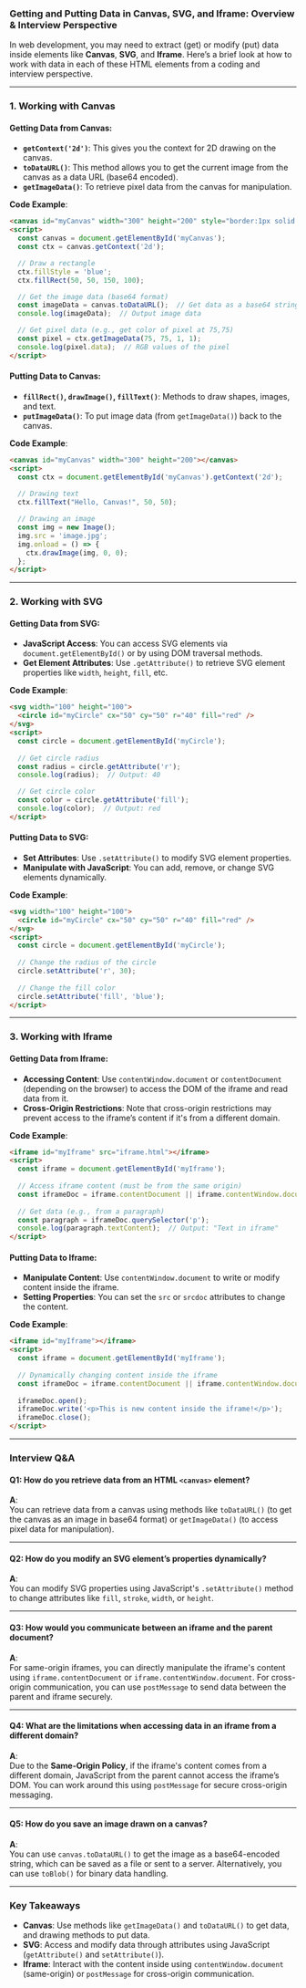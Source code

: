 


### **Getting and Putting Data in Canvas, SVG, and Iframe: Overview & Interview Perspective**

In web development, you may need to extract (get) or modify (put) data inside elements like **Canvas**, **SVG**, and **Iframe**. Here’s a brief look at how to work with data in each of these HTML elements from a coding and interview perspective.

---

### **1. Working with Canvas**

#### **Getting Data from Canvas**:
- **`getContext('2d')`**: This gives you the context for 2D drawing on the canvas.
- **`toDataURL()`**: This method allows you to get the current image from the canvas as a data URL (base64 encoded).
- **`getImageData()`**: To retrieve pixel data from the canvas for manipulation.

**Code Example**:
```html
<canvas id="myCanvas" width="300" height="200" style="border:1px solid #000;"></canvas>
<script>
  const canvas = document.getElementById('myCanvas');
  const ctx = canvas.getContext('2d');

  // Draw a rectangle
  ctx.fillStyle = 'blue';
  ctx.fillRect(50, 50, 150, 100);

  // Get the image data (base64 format)
  const imageData = canvas.toDataURL();  // Get data as a base64 string
  console.log(imageData);  // Output image data

  // Get pixel data (e.g., get color of pixel at 75,75)
  const pixel = ctx.getImageData(75, 75, 1, 1);
  console.log(pixel.data);  // RGB values of the pixel
</script>
```

#### **Putting Data to Canvas**:
- **`fillRect()`, `drawImage()`, `fillText()`**: Methods to draw shapes, images, and text.
- **`putImageData()`**: To put image data (from `getImageData()`) back to the canvas.

**Code Example**:
```html
<canvas id="myCanvas" width="300" height="200"></canvas>
<script>
  const ctx = document.getElementById('myCanvas').getContext('2d');
  
  // Drawing text
  ctx.fillText("Hello, Canvas!", 50, 50);

  // Drawing an image
  const img = new Image();
  img.src = 'image.jpg';
  img.onload = () => {
    ctx.drawImage(img, 0, 0);
  };
</script>
```

---

### **2. Working with SVG**

#### **Getting Data from SVG**:
- **JavaScript Access**: You can access SVG elements via `document.getElementById()` or by using DOM traversal methods.
- **Get Element Attributes**: Use `.getAttribute()` to retrieve SVG element properties like `width`, `height`, `fill`, etc.

**Code Example**:
```html
<svg width="100" height="100">
  <circle id="myCircle" cx="50" cy="50" r="40" fill="red" />
</svg>
<script>
  const circle = document.getElementById('myCircle');
  
  // Get circle radius
  const radius = circle.getAttribute('r');
  console.log(radius);  // Output: 40

  // Get circle color
  const color = circle.getAttribute('fill');
  console.log(color);  // Output: red
</script>
```

#### **Putting Data to SVG**:
- **Set Attributes**: Use `.setAttribute()` to modify SVG element properties.
- **Manipulate with JavaScript**: You can add, remove, or change SVG elements dynamically.

**Code Example**:
```html
<svg width="100" height="100">
  <circle id="myCircle" cx="50" cy="50" r="40" fill="red" />
</svg>
<script>
  const circle = document.getElementById('myCircle');
  
  // Change the radius of the circle
  circle.setAttribute('r', 30);
  
  // Change the fill color
  circle.setAttribute('fill', 'blue');
</script>
```

---

### **3. Working with Iframe**

#### **Getting Data from Iframe**:
- **Accessing Content**: Use `contentWindow.document` or `contentDocument` (depending on the browser) to access the DOM of the iframe and read data from it.
- **Cross-Origin Restrictions**: Note that cross-origin restrictions may prevent access to the iframe’s content if it's from a different domain.

**Code Example**:
```html
<iframe id="myIframe" src="iframe.html"></iframe>
<script>
  const iframe = document.getElementById('myIframe');
  
  // Access iframe content (must be from the same origin)
  const iframeDoc = iframe.contentDocument || iframe.contentWindow.document;
  
  // Get data (e.g., from a paragraph)
  const paragraph = iframeDoc.querySelector('p');
  console.log(paragraph.textContent);  // Output: "Text in iframe"
</script>
```

#### **Putting Data to Iframe**:
- **Manipulate Content**: Use `contentWindow.document` to write or modify content inside the iframe.
- **Setting Properties**: You can set the `src` or `srcdoc` attributes to change the content.

**Code Example**:
```html
<iframe id="myIframe"></iframe>
<script>
  const iframe = document.getElementById('myIframe');
  
  // Dynamically changing content inside the iframe
  const iframeDoc = iframe.contentDocument || iframe.contentWindow.document;
  
  iframeDoc.open();
  iframeDoc.write('<p>This is new content inside the iframe!</p>');
  iframeDoc.close();
</script>
```

---

### **Interview Q&A**

#### **Q1: How do you retrieve data from an HTML `<canvas>` element?**
**A**:  
You can retrieve data from a canvas using methods like `toDataURL()` (to get the canvas as an image in base64 format) or `getImageData()` (to access pixel data for manipulation).

---

#### **Q2: How do you modify an SVG element’s properties dynamically?**
**A**:  
You can modify SVG properties using JavaScript's `.setAttribute()` method to change attributes like `fill`, `stroke`, `width`, or `height`.

---

#### **Q3: How would you communicate between an iframe and the parent document?**
**A**:  
For same-origin iframes, you can directly manipulate the iframe's content using `iframe.contentDocument` or `iframe.contentWindow.document`. For cross-origin communication, you can use `postMessage` to send data between the parent and iframe securely.

---

#### **Q4: What are the limitations when accessing data in an iframe from a different domain?**
**A**:  
Due to the **Same-Origin Policy**, if the iframe's content comes from a different domain, JavaScript from the parent cannot access the iframe’s DOM. You can work around this using `postMessage` for secure cross-origin messaging.

---

#### **Q5: How do you save an image drawn on a canvas?**
**A**:  
You can use `canvas.toDataURL()` to get the image as a base64-encoded string, which can be saved as a file or sent to a server. Alternatively, you can use `toBlob()` for binary data handling.

---

### **Key Takeaways**
- **Canvas**: Use methods like `getImageData()` and `toDataURL()` to get data, and drawing methods to put data.
- **SVG**: Access and modify data through attributes using JavaScript (`getAttribute()` and `setAttribute()`).
- **Iframe**: Interact with the content inside using `contentWindow.document` (same-origin) or `postMessage` for cross-origin communication.

